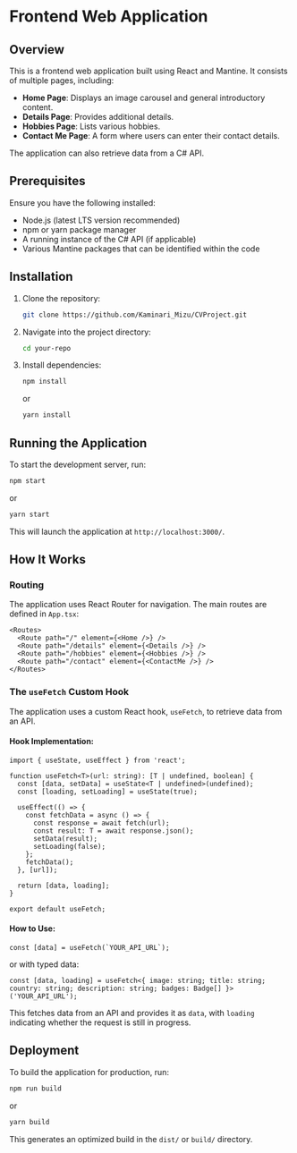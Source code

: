 # Frontend Web Application

## Overview
This is a frontend web application built using React and Mantine. It consists of multiple pages, including:

- **Home Page**: Displays an image carousel and general introductory content.
- **Details Page**: Provides additional details.
- **Hobbies Page**: Lists various hobbies.
- **Contact Me Page**: A form where users can enter their contact details.

The application can also retrieve data from a C# API.

## Prerequisites
Ensure you have the following installed:

- Node.js (latest LTS version recommended)
- npm or yarn package manager
- A running instance of the C# API (if applicable)
- Various Mantine packages that can be identified within the code

## Installation
1. Clone the repository:
   ```sh
   git clone https://github.com/Kaminari_Mizu/CVProject.git
   ```
2. Navigate into the project directory:
   ```sh
   cd your-repo
   ```
3. Install dependencies:
   ```sh
   npm install
   ```
   or
   ```sh
   yarn install
   ```

## Running the Application
To start the development server, run:
```sh
npm start
```
or
```sh
yarn start
```
This will launch the application at `http://localhost:3000/`.

## How It Works
### Routing
The application uses React Router for navigation. The main routes are defined in `App.tsx`:
```tsx
<Routes>
  <Route path="/" element={<Home />} />
  <Route path="/details" element={<Details />} />
  <Route path="/hobbies" element={<Hobbies />} />
  <Route path="/contact" element={<ContactMe />} />
</Routes>
```

### The `useFetch` Custom Hook
The application uses a custom React hook, `useFetch`, to retrieve data from an API.

#### Hook Implementation:
```tsx
import { useState, useEffect } from 'react';

function useFetch<T>(url: string): [T | undefined, boolean] {
  const [data, setData] = useState<T | undefined>(undefined);
  const [loading, setLoading] = useState(true);

  useEffect(() => {
    const fetchData = async () => {
      const response = await fetch(url);
      const result: T = await response.json();
      setData(result);
      setLoading(false);
    };
    fetchData();
  }, [url]);

  return [data, loading];
}

export default useFetch;
```

#### How to Use:
```tsx
const [data] = useFetch(`YOUR_API_URL`);
```
or with typed data:
```tsx
const [data, loading] = useFetch<{ image: string; title: string; country: string; description: string; badges: Badge[] }>('YOUR_API_URL');
```
This fetches data from an API and provides it as `data`, with `loading` indicating whether the request is still in progress.

## Deployment
To build the application for production, run:
```sh
npm run build
```
or
```sh
yarn build
```
This generates an optimized build in the `dist/` or `build/` directory.

